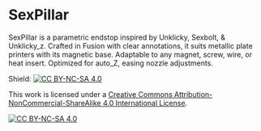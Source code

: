 # SexPillar
SexPillar is a parametric endstop inspired by Unklicky, Sexbolt, &amp; Unklicky_z. Crafted in Fusion with clear annotations, it suits metallic plate printers with its magnetic base. Adaptable to any magnet, screw, wire, or heat insert. Optimized for auto_Z, easing nozzle adjustments.

Shield: [![CC BY-NC-SA 4.0][cc-by-nc-sa-shield]][cc-by-nc-sa]

This work is licensed under a
[Creative Commons Attribution-NonCommercial-ShareAlike 4.0 International License][cc-by-nc-sa].

[![CC BY-NC-SA 4.0][cc-by-nc-sa-image]][cc-by-nc-sa]

[cc-by-nc-sa]: http://creativecommons.org/licenses/by-nc-sa/4.0/
[cc-by-nc-sa-image]: https://licensebuttons.net/l/by-nc-sa/4.0/88x31.png
[cc-by-nc-sa-shield]: https://img.shields.io/badge/License-CC%20BY--NC--SA%204.0-lightgrey.svg
